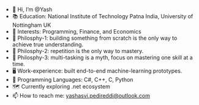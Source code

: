 - 👋 Hi, I’m @Yash
- 📚 Education: National Institute of Technology Patna India, University of Nottingham UK
- 👀 Interests: Programming, Finance, and Economics
- 📜 Philosphy-1: building something from scratch is the only way to achieve true understanding.
- 📜 Philosphy-2: repetition is the only way to mastery.
- 📜 Philosphy-3: multi-tasking is a myth, focus on mastering one skill at a time.  
- 🖥️ Work-experience: built end-to-end machine-learning prototypes.
- 🤖 Programming Languages: C#, C++, C, Python
- 🗺️ Currently exploring .net ecosystem
- 📫 How to reach me: yashasvi.pedireddi@outlook.com

<!---
yashasvi-pedireddi/yashasvi-pedireddi is a ✨ special ✨ repository because its `README.md` (this file) appears on your GitHub profile.
You can click the Preview link to take a look at your changes.
--->
